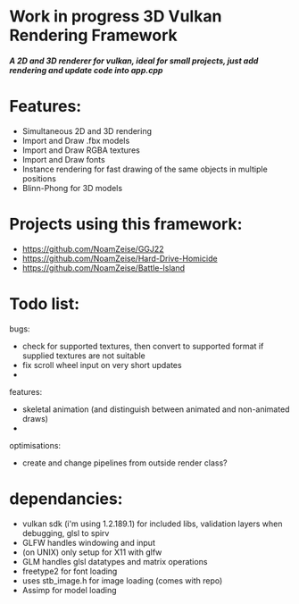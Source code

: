 # Work in progress 3D Vulkan Rendering Framework
<h5>A 2D and 3D renderer for vulkan, ideal for small projects, just add rendering and update code into app.cpp </h5>

# Features:

* Simultaneous 2D and 3D rendering
* Import and Draw .fbx models
* Import and Draw RGBA textures 
* Import and Draw fonts
* Instance rendering for fast drawing of the same objects in multiple positions
* Blinn-Phong for 3D models

# Projects using this framework:
* https://github.com/NoamZeise/GGJ22
* https://github.com/NoamZeise/Hard-Drive-Homicide
* https://github.com/NoamZeise/Battle-Island

# Todo list:
bugs:
* check for supported textures, then convert to supported format if supplied textures are not suitable
* fix scroll wheel input on very short updates
* 
features:
* skeletal animation (and distinguish between animated and non-animated draws)
* 
optimisations:
* create and change pipelines from outside render class?

# dependancies:

* vulkan sdk (i'm using 1.2.189.1) for included libs, validation layers when debugging, glsl to spirv
* GLFW handles windowing and input
* (on UNIX) only setup for X11 with glfw
* GLM handles glsl datatypes and matrix operations
* freetype2 for font loading
* uses stb_image.h for image loading (comes with repo)
* Assimp for model loading
